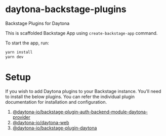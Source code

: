 # daytona-backstage-plugins
Backstage Plugins for Daytona

This is scaffolded Backstage App using `create-backstage-app` command.

To start the app, run:

```sh
yarn install
yarn dev
```

# Setup

If you wish to add Daytona plugins to your Backstage instance. You'll need to install the below plugins. You can refer the individual plugin documentation for installation and configuration.

1. [@daytona-io/backstage-plugin-auth-backend-module-daytona-provider](https://www.npmjs.com/package/@daytona-io/backstage-plugin-auth-backend-module-daytona-provider)
2. [@daytona-io/daytona-web](https://www.npmjs.com/package/@daytona-io/daytona-web)
3. [@daytona-io/backstage-plugin-daytona](https://www.npmjs.com/package/@daytona-io/backstage-plugin-daytona)
